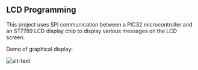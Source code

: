 ## LCD Programming

This project uses SPI communication between a PIC32 microcontroller and an ST7789 LCD display chip to display various messages on the LCD screen.

Demo of graphical display:

![alt-text](https://github.com/ianpkennedy/EmbeddedProgramming/blob/main/Graphical%20Display%20Programming/Example.gif)
